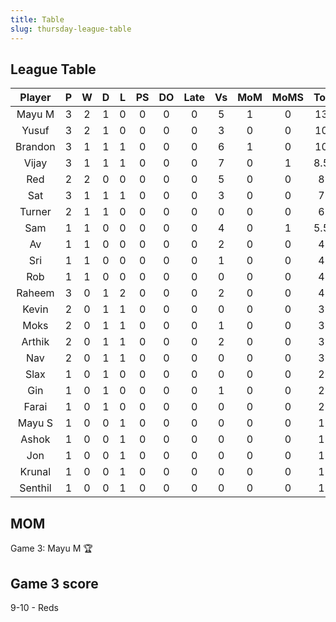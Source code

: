 ```yaml
---
title: Table
slug: thursday-league-table
---
```


## League Table

**Player**|**P**|**W**|**D**|**L**|**PS**|**DO**|**Late**|**Vs**|**MoM**|**MoMS**|**Tot**|**Ave**
:-----:|:-----:|:-----:|:-----:|:-----:|:-----:|:-----:|:-----:|:-----:|:-----:|:-----:|:-----:|:-----:
Mayu M|3|2|1|0|0|0|0|5|1|0|13|4.33
Yusuf|3|2|1|0|0|0|0|3|0|0|10|3.33
Brandon|3|1|1|1|0|0|0|6|1|0|10|3.33
Vijay|3|1|1|1|0|0|0|7|0|1|8.5|2.83
Red|2|2|0|0|0|0|0|5|0|0|8|4
Sat|3|1|1|1|0|0|0|3|0|0|7|2.33
Turner|2|1|1|0|0|0|0|0|0|0|6|3
Sam|1|1|0|0|0|0|0|4|0|1|5.5|5.5
Av|1|1|0|0|0|0|0|2|0|0|4|4
Sri|1|1|0|0|0|0|0|1|0|0|4|4
Rob|1|1|0|0|0|0|0|0|0|0|4|4
Raheem|3|0|1|2|0|0|0|2|0|0|4|1.33
Kevin|2|0|1|1|0|0|0|0|0|0|3|1.5
Moks|2|0|1|1|0|0|0|1|0|0|3|1.5
Arthik|2|0|1|1|0|0|0|2|0|0|3|1.5
Nav|2|0|1|1|0|0|0|0|0|0|3|1.5
Slax|1|0|1|0|0|0|0|0|0|0|2|2
Gin|1|0|1|0|0|0|0|1|0|0|2|2
Farai|1|0|1|0|0|0|0|0|0|0|2|2
Mayu S|1|0|0|1|0|0|0|0|0|0|1|1
Ashok|1|0|0|1|0|0|0|0|0|0|1|1
Jon|1|0|0|1|0|0|0|0|0|0|1|1
Krunal|1|0|0|1|0|0|0|0|0|0|1|1
Senthil|1|0|0|1|0|0|0|0|0|0|1|1

## MOM 

Game 3: Mayu M 🏆


## Game 3 score

9-10 - Reds


